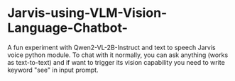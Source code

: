 # Jarvis-using-VLM-Vision-Language-Chatbot-
A fun experiment with Qwen2-VL-2B-Instruct and text to speech Jarvis voice python module. To chat with it normally, you can ask anything (works as text-to-text) and if want to trigger its vision capability you need to write keyword "see" in input prompt. 
